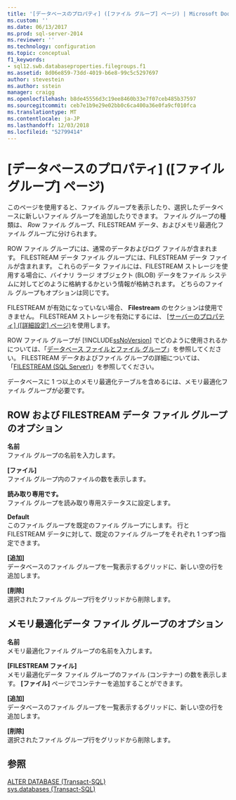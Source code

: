 ```yaml
---
title: '[データベースのプロパティ] ([ファイル グループ] ページ) | Microsoft Docs'
ms.custom: ''
ms.date: 06/13/2017
ms.prod: sql-server-2014
ms.reviewer: ''
ms.technology: configuration
ms.topic: conceptual
f1_keywords:
- sql12.swb.databaseproperties.filegroups.f1
ms.assetid: 8d06e859-73dd-4019-b6e8-99c5c5297697
author: stevestein
ms.author: sstein
manager: craigg
ms.openlocfilehash: b8de45556d3c19ee8460b33e7f07ceb485b37597
ms.sourcegitcommit: ceb7e1b9e29e02bb0c6ca400a36e0fa9cf010fca
ms.translationtype: MT
ms.contentlocale: ja-JP
ms.lasthandoff: 12/03/2018
ms.locfileid: "52799414"
---
```

# <a name="database-properties-filegroups-page"></a>[データベースのプロパティ] \([ファイル グループ] ページ)
  このページを使用すると、ファイル グループを表示したり、選択したデータベースに新しいファイル グループを追加したりできます。 ファイル グループの種類は、 *Row* ファイル グループ、FILESTREAM データ、およびメモリ最適化ファイル グループに分けられます。  
  
 ROW ファイル グループには、通常のデータおよびログ ファイルが含まれます。 FILESTREAM データ ファイル グループには、FILESTREAM データ ファイルが含まれます。 これらのデータ ファイルには、FILESTREAM ストレージを使用する場合に、バイナリ ラージ オブジェクト (BLOB) データをファイル システムに対してどのように格納するかという情報が格納されます。 どちらのファイル グループもオプションは同じです。  
  
 FILESTREAM が有効になっていない場合、 **Filestream** のセクションは使用できません。 FILESTREAM ストレージを有効にするには、 [[サーバーのプロパティ] ([詳細設定] ページ)](../../database-engine/configure-windows/server-properties-advanced-page.md)を使用します。  
  
 ROW ファイル グループが [!INCLUDE[ssNoVersion](../../includes/ssnoversion-md.md)] でどのように使用されるかについては、「[データベース ファイルとファイル グループ](database-files-and-filegroups.md)」を参照してください。 FILESTREAM データおよびファイル グループの詳細については、「[FILESTREAM &#40;SQL Server&#41;](../blob/filestream-sql-server.md)」を参照してください。  
  
 データベースに 1 つ以上のメモリ最適化テーブルを含めるには、メモリ最適化ファイル グループが必要です。  
  
## <a name="row-and-filestream-data-filegroup-options"></a>ROW および FILESTREAM データ ファイル グループのオプション  
 **名前**  
 ファイル グループの名前を入力します。  
  
 **[ファイル]**  
 ファイル グループ内のファイルの数を表示します。  
  
 **読み取り専用です。**  
 ファイル グループを読み取り専用ステータスに設定します。  
  
 **Default**  
 このファイル グループを既定のファイル グループにします。 行と FILESTREAM データに対して、既定のファイル グループをそれぞれ 1 つずつ指定できます。  
  
 **[追加]**  
 データベースのファイル グループを一覧表示するグリッドに、新しい空の行を追加します。  
  
 **[削除]**  
 選択されたファイル グループ行をグリッドから削除します。  
  
## <a name="memory-optimized-data-filegroup-options"></a>メモリ最適化データ ファイル グループのオプション  
 **名前**  
 メモリ最適化ファイル グループの名前を入力します。  
  
 **[FILESTREAM ファイル]**  
 メモリ最適化データ ファイル グループのファイル (コンテナー) の数を表示します。 **[ファイル]** ページでコンテナーを追加することができます。  
  
 **[追加]**  
 データベースのファイル グループを一覧表示するグリッドに、新しい空の行を追加します。  
  
 **[削除]**  
 選択されたファイル グループ行をグリッドから削除します。  
  
## <a name="see-also"></a>参照  
 [ALTER DATABASE &#40;Transact-SQL&#41;](/sql/t-sql/statements/alter-database-transact-sql)   
 [sys.databases &#40;Transact-SQL&#41;](/sql/relational-databases/system-catalog-views/sys-databases-transact-sql)  
  
  
